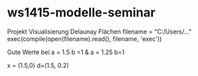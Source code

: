 ﻿ws1415-modelle-seminar
======================


Projekt Visualisierung Delaunay Flächen
filename = "C:/Users/..."
exec(compile(open(filename).read(), filename, 'exec'))

Gute Werte bei a = 1.5 b =1 & a = 1.25 b=1

x = (1.5,0) d=(1.5, 0.2) 
